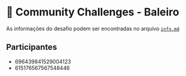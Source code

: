 # 🍭 Community Challenges - Baleiro
As informações do desafio podem ser encontradas no arquivo [`info.md`](/001-baleiro/info.md)

## Participantes
- 696439841529004123
- 615176567567548446

<!--- Dicas de como construir um bom README: https://blog.rocketseat.com.br/como-fazer-um-bom-readme/ --->
<!--- Boa sorte! --->
